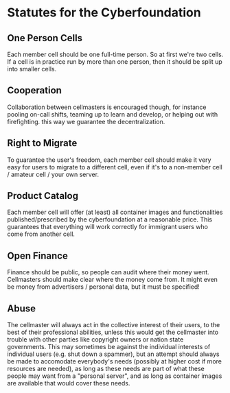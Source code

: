 # Statutes for the Cyberfoundation

## One Person Cells
Each member cell should be one full-time person. So at first we're two cells. If a cell is in practice run by more than one person, then it should be split up into smaller cells.

## Cooperation
Collaboration between cellmasters is encouraged though, for instance pooling on-call shifts, teaming up to learn and develop, or helping out with firefighting. this way we guarantee the decentralization.

## Right to Migrate
To guarantee the user's freedom, each member cell should make it very easy for users to migrate to a different cell, even if it's to a non-member cell / amateur cell / your own server.

## Product Catalog
Each member cell will offer (at least) all container images and functionalities published/prescribed by the cyberfoundation at a reasonable price. This guarantees that everything will work correctly for immigrant users who come from another cell.

## Open Finance
Finance should be public, so people can audit where their money went. Cellmasters should make clear where the money come from. It might even be money from advertisers / personal data, but it must be specified!

## Abuse
The cellmaster will always act in the collective interest of their users, to the best of their professional abilities, unless this would get the cellmaster into trouble with other parties like copyright owners or nation state governments. This may sometimes be against the individual interests of individual users (e.g. shut down a spammer), but an attempt should always be made to accomodate everybody's needs (possibly at higher cost if more resources are needed), as long as these needs are part of what these people may want from a "personal server", and as long as container images are available that would cover these needs.
